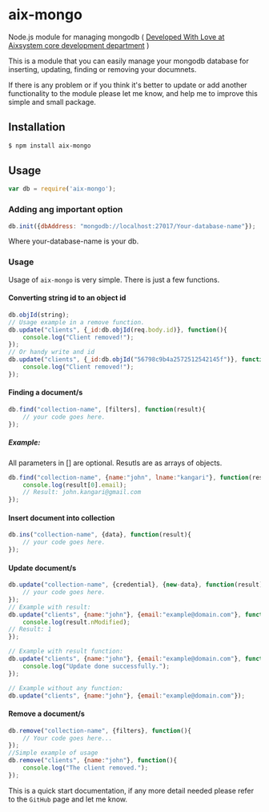 # aix-mongo

Node.js module for managing mongodb ( [Developed With Love at Aixsystem core development department](http://www.aixsystem.com/) )

This is a module that you can easily manage your mongodb database for inserting, updating, finding or removing your documnets.

If there is any problem or if you think it's better to update or add another functionality to the module please let me know, and help me to improve this simple and small package.

## Installation

```sh
$ npm install aix-mongo
```

## Usage

```js
var db = require('aix-mongo');
```

### Adding ang important option
```js
db.init({dbAddress: "mongodb://localhost:27017/Your-database-name"});
```
Where your-database-name is your db.

### Usage
Usage of `aix-mongo` is very simple. There is just a few functions.

#### Converting string id to an object id
```js
db.objId(string);
// Usage example in a remove function.
db.update("clients", {_id:db.objId(req.body.id)}, function(){
    console.log("Client removed!");
});
// Or handy write and id
db.update("clients", {_id:db.objId("56798c9b4a2572512542145f")}, function(){
    console.log("Client removed!");
});

```

#### Finding a document/s
```js
db.find("collection-name", [filters], function(result){
    // your code goes here.
});
```
##### Example:
All parameters in [] are optional. 
Resutls are as arrays of objects.
```js
db.find("collection-name", {name:"john", lname:"kangari"}, function(result){
    console.log(result[0].email);
    // Result: john.kangari@gmail.com
});
```

#### Insert document into collection
```js
db.ins("collection-name", {data}, function(result){
    // your code goes here.
});
```

#### Update document/s
```js
db.update("collection-name", {credential}, {new-data}, function(result){
    // your code goes here.
});
// Example with result:
db.update("clients", {name:"john"}, {email:"example@domain.com"}, function(result){
    console.log(result.nModified);
// Result: 1
});

// Example with result function:
db.update("clients", {name:"john"}, {email:"example@domain.com"}, function(){
    console.log("Update done successfully.");
});

// Example without any function:
db.update("clients", {name:"john"}, {email:"example@domain.com"});
```
#### Remove a document/s
```js
db.remove("collection-name", {filters}, function(){
    // Your code goes here...
});
//Simple example of usage
db.remove("clients", {name:"john"}, function(){
    console.log("The client removed.");
});
```
This is a quick start documentation, if any more detail needed please refer to the `GitHub` page and let me know.
